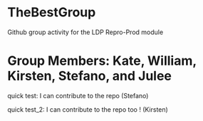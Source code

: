 # TheBestGroup
Github group activity for the LDP Repro-Prod module 

# Group Members: Kate, William, Kirsten, Stefano, and Julee

quick test: I can contribute to the repo (Stefano)

quick test_2: I can contribute to the repo too ! (Kirsten)
